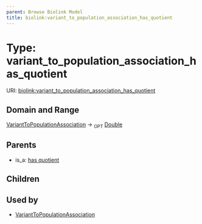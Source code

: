 ```yaml
---
parent: Browse Biolink Model
title: biolink:variant_to_population_association_has_quotient
---
```


# Type: variant_to_population_association_has_quotient




URI: [biolink:variant_to_population_association_has_quotient](https://w3id.org/biolink/vocab/variant_to_population_association_has_quotient)



## Domain and Range

[VariantToPopulationAssociation](VariantToPopulationAssociation.md) ->  <sub>OPT</sub> [Double](types/Double.md)

## Parents

 *  is_a: [has quotient](has_quotient.md)

## Children


## Used by

 * [VariantToPopulationAssociation](VariantToPopulationAssociation.md)
